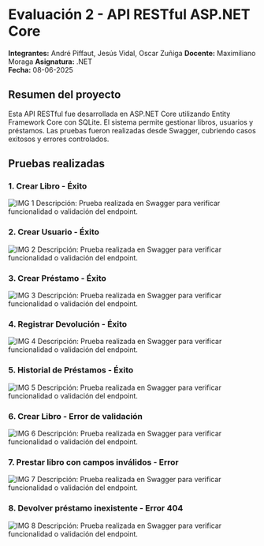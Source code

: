 # Evaluación 2 - API RESTful ASP.NET Core

**Integrantes:** André Piffaut, Jesús Vidal, Oscar Zuñiga
**Docente:** Maximiliano Moraga
**Asignatura:** .NET  
**Fecha:** 08-06-2025

## Resumen del proyecto

Esta API RESTful fue desarrollada en ASP.NET Core utilizando Entity Framework Core con SQLite. El sistema permite gestionar libros, usuarios y préstamos. Las pruebas fueron realizadas desde Swagger, cubriendo casos exitosos y errores controlados.

## Pruebas realizadas
### 1. Crear Libro - Éxito
![IMG 1](https://github.com/user-attachments/assets/1bc6d730-c364-41a9-a4a2-feb974b18b8c)
Descripción: Prueba realizada en Swagger para verificar funcionalidad o validación del endpoint.

### 2. Crear Usuario - Éxito
![IMG 2](https://github.com/user-attachments/assets/f92fd838-2a71-453b-b71e-7d1df2f841b1)
Descripción: Prueba realizada en Swagger para verificar funcionalidad o validación del endpoint.

### 3. Crear Préstamo - Éxito
![IMG 3](https://github.com/user-attachments/assets/40c239c9-34e9-46b5-8f6a-ae0afb919968)
Descripción: Prueba realizada en Swagger para verificar funcionalidad o validación del endpoint.

### 4. Registrar Devolución - Éxito
![IMG 4](https://github.com/user-attachments/assets/0ffe0b0e-274d-41e5-87c8-1a3e57e1e090)
Descripción: Prueba realizada en Swagger para verificar funcionalidad o validación del endpoint.

### 5. Historial de Préstamos - Éxito
![IMG 5](https://github.com/user-attachments/assets/9247736d-3569-49b9-87c6-7b62e9833035)
Descripción: Prueba realizada en Swagger para verificar funcionalidad o validación del endpoint.

### 6. Crear Libro - Error de validación
![IMG 6](https://github.com/user-attachments/assets/1e69f86d-be38-470c-8af7-9f3512eecfe5)
Descripción: Prueba realizada en Swagger para verificar funcionalidad o validación del endpoint.

### 7. Prestar libro con campos inválidos - Error
![IMG 7](https://github.com/user-attachments/assets/29c95bff-a469-42b6-a6f8-a4c0cded11c9)
Descripción: Prueba realizada en Swagger para verificar funcionalidad o validación del endpoint.

### 8. Devolver préstamo inexistente - Error 404
![IMG 8](https://github.com/user-attachments/assets/baa0ed38-aed7-4a4c-9f6b-da499fb7b6e6)
Descripción: Prueba realizada en Swagger para verificar funcionalidad o validación del endpoint.

